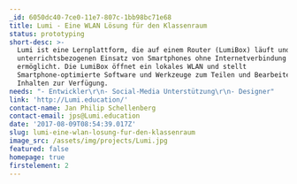 ```yaml
---
_id: 6050dc40-7ce0-11e7-807c-1bb98bc71e68
title: Lumi - Eine WLAN Lösung für den Klassenraum
status: prototyping
short-desc: >-
  Lumi ist eine Lernplattform, die auf einem Router (LumiBox) läuft und den
  unterrichtsbezogenen Einsatz von Smartphones ohne Internetverbindung
  ermöglicht. Die LumiBox öffnet ein lokales WLAN und stellt
  Smartphone-optimierte Software und Werkzeuge zum Teilen und Bearbeiten von
  Inhalten zur Verfügung.
needs: "- Entwickler\r\n- Social-Media Unterstützung\r\n- Designer"
link: 'http://Lumi.education/'
contact-name: Jan Philip Schellenberg
contact-email: jps@Lumi.education
date: '2017-08-09T08:54:39.017Z'
slug: lumi-eine-wlan-losung-fur-den-klassenraum
image_src: /assets/img/projects/Lumi.jpg
featured: false
homepage: true
firstelement: 2
---
```

